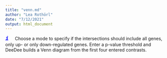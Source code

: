 ```yaml
---
title: "venn.md"
author: "Lea Rothörl"
date: "7/12/2021"
output: html_document
---
```


<span style="color:blue"><font face="courier"> <font size="4">***i***</font></font></span> &nbsp;&nbsp;&nbsp;
Choose a mode to specify if the intersections should include all genes, only up- or only down-regulated genes. Enter a p-value threshold and DeeDee builds a Venn diagram from the first four entered contrasts. 
